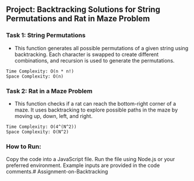## Project: Backtracking Solutions for String Permutations and Rat in Maze Problem

### Task 1: String Permutations

- This function generates all possible permutations of a given string using backtracking. Each character is swapped to create different combinations, and recursion is used to generate the permutations.
  
```
Time Complexity: O(n * n!)
Space Complexity: O(n)

```
### Task 2: Rat in a Maze Problem

- This function checks if a rat can reach the bottom-right corner of a maze. It uses backtracking to explore possible paths in the maze by moving up, down, left, and right.

```
Time Complexity: O(4^(N^2))
Space Complexity: O(N^2)

```
### How to Run:
Copy the code into a JavaScript file.
Run the file using Node.js or your preferred environment.
Example inputs are provided in the code comments.# Assignment-on-Backtracking
